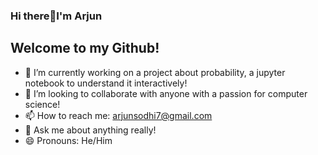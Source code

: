 ### Hi there👋I'm Arjun
## Welcome to my Github!

<!--
**asterbot/asterbot** is a ✨ _special_ ✨ repository because its `README.md` (this file) appears on your GitHub profile.

Here are some ideas to get you started:

- 🔭 I’m currently working on ...
- 🌱 I’m currently learning ...
- 👯 I’m looking to collaborate on ...
- 🤔 I’m looking for help with ...
- 💬 Ask me about ...
- 📫 How to reach me: ...
- 😄 Pronouns: ...
- ⚡ Fun fact: ...
-->
- 🔭 I’m currently working on a project about probability, a jupyter notebook to understand it interactively!
- 👯 I’m looking to collaborate with anyone with a passion for computer science!
- 📫 How to reach me: arjunsodhi7@gmail.com
- 💬 Ask me about anything really!
- 😄 Pronouns: He/Him

